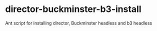 director-buckminster-b3-install
===============================

Ant script for installing director, Buckminster headless and b3 headless

